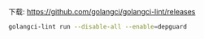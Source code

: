 下载: https://github.com/golangci/golangci-lint/releases

```Bash
golangci-lint run --disable-all --enable=depguard
```